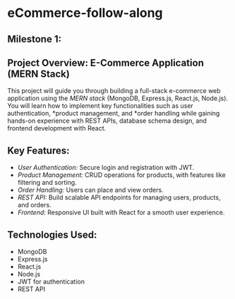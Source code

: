 # eCommerce-follow-along
## Milestone 1:

## Project Overview: E-Commerce Application (MERN Stack)

This project will guide you through building a full-stack e-commerce web application using the *MERN stack* (MongoDB, Express.js, React.js, Node.js). You will learn how to implement key functionalities such as user authentication, *product management, and *order handling while gaining hands-on experience with REST APIs, database schema design, and frontend development with React.

## Key Features:

- *User Authentication:* Secure login and registration with JWT.
- *Product Management:* CRUD operations for products, with features like filtering and sorting.
- *Order Handling:* Users can place and view orders.
- *REST API:* Build scalable API endpoints for managing users, products, and orders.
- *Frontend:* Responsive UI built with React for a smooth user experience.

## Technologies Used:

- MongoDB
- Express.js
- React.js
- Node.js
- JWT for authentication
- REST API
